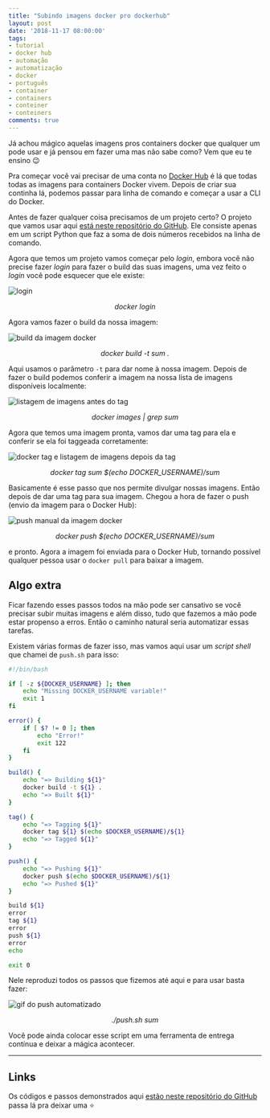 ```yaml
---
title: "Subindo imagens docker pro dockerhub"
layout: post
date: '2018-11-17 08:00:00'
tags:
- tutorial
- docker hub
- automação
- automatização
- docker
- português
- container
- containers
- conteiner
- conteiners
comments: true
---
```


Já achou mágico aquelas imagens pros containers docker que qualquer um pode usar e já pensou em fazer uma mas não sabe como? Vem que eu te ensino 😉

Pra começar você vai precisar de uma conta no [Docker Hub](https://hub.docker.com/) é lá que todas todas as imagens para containers Docker vivem. Depois de criar sua continha lá, podemos passar para linha de comando e começar a usar a CLI do Docker.

Antes de fazer qualquer coisa precisamos de um projeto certo? O projeto que vamos usar aqui [está neste repositório do GitHub](https://github.com/jtemporal/autom-dockerhub-example). Ele consiste apenas em um script Python que faz a soma de dois números recebidos na linha de comando.

Agora que temos um projeto vamos começar pelo _login_, embora você não precise fazer _login_ para fazer o build das suas imagens, uma vez feito o _login_ você pode esquecer que ele existe:

![login](https://raw.githubusercontent.com/jtemporal/autom-dockerhub-example/master/gifs/docker-login.gif)
<center>
<i>docker login</i>
</center>

Agora vamos fazer o build da nossa imagem:

![build da imagem docker](https://raw.githubusercontent.com/jtemporal/autom-dockerhub-example/master/gifs/docker-build-sum.gif)
<center>
<i>docker build -t sum .</i>
</center>

Aqui usamos o parâmetro `-t` para dar nome à nossa imagem. Depois de fazer o build podemos conferir a imagem na nossa lista de imagens disponíveis localmente: 

![listagem de imagens antes do tag](https://raw.githubusercontent.com/jtemporal/autom-dockerhub-example/master/gifs/docker-images-before-tag.gif)
<center>
<i>docker images | grep sum</i>
</center>

Agora que temos uma imagem  pronta, vamos dar uma tag para ela e conferir se ela foi taggeada corretamente:

![docker tag e listagem de imagens depois da tag](https://raw.githubusercontent.com/jtemporal/autom-dockerhub-example/master/gifs/docker-tag-sum.gif)
<center>
<i>docker tag sum $(echo DOCKER_USERNAME)/sum</i>
</center>

Basicamente é esse passo que nos permite divulgar nossas imagens. Então depois de dar uma tag para sua imagem. Chegou a hora de fazer o push (envio da imagem para o Docker Hub):

![push manual da imagem docker](https://raw.githubusercontent.com/jtemporal/autom-dockerhub-example/master/gifs/docker-push-sum.gif)
<center>
<i>docker push $(echo DOCKER_USERNAME)/sum</i>
</center>

e pronto. Agora a imagem foi enviada para o Docker Hub, tornando possível qualquer pessoa usar o `docker pull` para baixar a imagem.

## Algo extra

Ficar fazendo esses passos todos na mão pode ser cansativo se você precisar subir muitas imagens e além disso, tudo que fazemos a mão pode estar propenso a erros. Então o caminho natural seria automatizar essas tarefas.

Existem várias formas de fazer isso, mas vamos aqui usar um _script shell_ que chamei de `push.sh` para isso:

~~~bash
#!/bin/bash

if [ -z ${DOCKER_USERNAME} ]; then
    echo "Missing DOCKER_USERNAME variable!"
    exit 1
fi

error() {
    if [ $? != 0 ]; then
        echo "Error!"
        exit 122
    fi
}

build() {
    echo "=> Building ${1}"
    docker build -t ${1} .
    echo "=> Built ${1}"
}

tag() {
    echo "=> Tagging ${1}"
    docker tag ${1} $(echo $DOCKER_USERNAME)/${1}
    echo "=> Tagged ${1}"
}

push() {
    echo "=> Pushing ${1}"
    docker push $(echo $DOCKER_USERNAME)/${1}
    echo "=> Pushed ${1}"
}

build ${1}
error
tag ${1}
error
push ${1}
error
echo

exit 0
~~~

Nele reproduzi todos os passos que fizemos até aqui  e para usar basta fazer:

![gif do push automatizado](https://raw.githubusercontent.com/jtemporal/autom-dockerhub-example/master/gifs/docker-automated-push.gif)
<center>
<i>./push.sh sum</i>
</center>

Você pode ainda colocar esse script em uma ferramenta de entrega contínua e deixar a mágica acontecer.

---

## Links

Os códigos e passos demonstrados aqui [estão neste repositório do GitHub](https://github.com/jtemporal/autom-dockerhub-example) passa lá pra deixar uma ⭐️
